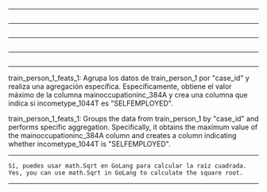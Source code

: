 
---
```
```
---
```
```
---
```
```
---
```

```
---

train_person_1_feats_1: Agrupa los datos de train_person_1 por "case_id" y realiza una agregación específica. 
Específicamente, obtiene el valor máximo de la columna mainoccupationinc_384A y crea una columna que indica si incometype_1044T es "SELFEMPLOYED".


train_person_1_feats_1: Groups the data from train_person_1 by "case_id" and performs specific aggregation. 
Specifically, it obtains the maximum value of the mainoccupationinc_384A column and creates a column indicating whether incometype_1044T is "SELFEMPLOYED".

---

```
Sí, puedes usar math.Sqrt en GoLang para calcular la raíz cuadrada.
Yes, you can use math.Sqrt in GoLang to calculate the square root.
```
---
